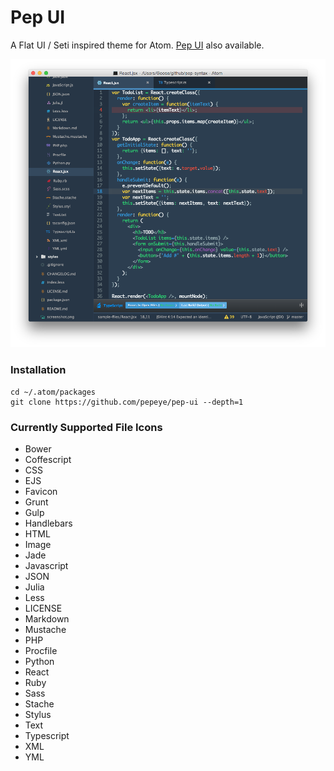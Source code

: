 # Pep UI

A Flat UI / Seti inspired theme for Atom. [Pep UI](https://github.com/Pepeye/pep-syntax) also available.

![Screenshot](https://raw.githubusercontent.com/Pepeye/pep-ui/master/screenshot.png)

### Installation

```
cd ~/.atom/packages
git clone https://github.com/pepeye/pep-ui --depth=1
```


### Currently Supported File Icons
* Bower
* Coffescript
* CSS
* EJS
* Favicon
* Grunt
* Gulp
* Handlebars
* HTML
* Image
* Jade
* Javascript
* JSON
* Julia
* Less
* LICENSE
* Markdown
* Mustache
* PHP
* Procfile
* Python
* React
* Ruby
* Sass
* Stache
* Stylus
* Text
* Typescript
* XML
* YML
